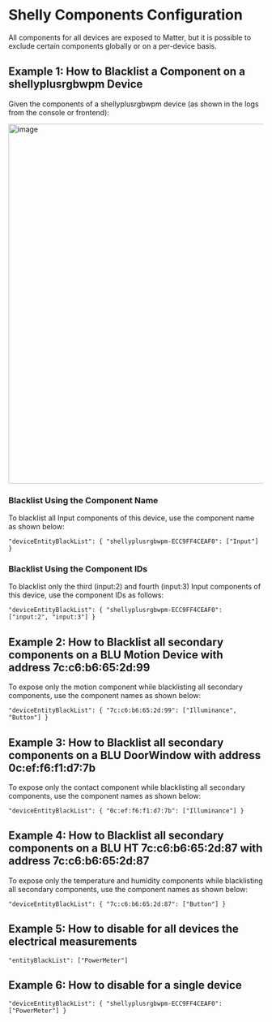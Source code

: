 # Shelly Components Configuration

All components for all devices are exposed to Matter, but it is possible to exclude certain components globally or on a per-device basis.

## Example 1: How to Blacklist a Component on a shellyplusrgbwpm Device

Given the components of a shellyplusrgbwpm device (as shown in the logs from the console or frontend):

<img width="709" alt="image" src="https://github.com/user-attachments/assets/6602087b-cc51-43c1-a93d-98d351054cf9" />

### Blacklist Using the Component Name

To blacklist all Input components of this device, use the component name as shown below:

```
"deviceEntityBlackList": { "shellyplusrgbwpm-ECC9FF4CEAF0": ["Input"] }
```

### Blacklist Using the Component IDs

To blacklist only the third (input:2) and fourth (input:3) Input components of this device, use the component IDs as follows:

```
"deviceEntityBlackList": { "shellyplusrgbwpm-ECC9FF4CEAF0": ["input:2", "input:3"] }
```

## Example 2: How to Blacklist all secondary components on a BLU Motion Device with address 7c:c6:b6:65:2d:99

To expose only the motion component while blacklisting all secondary components, use the component names as shown below:

```
"deviceEntityBlackList": { "7c:c6:b6:65:2d:99": ["Illuminance", "Button"] }
```

## Example 3: How to Blacklist all secondary components on a BLU DoorWindow with address 0c:ef:f6:f1:d7:7b

To expose only the contact component while blacklisting all secondary components, use the component names as shown below:

```
"deviceEntityBlackList": { "0c:ef:f6:f1:d7:7b": ["Illuminance"] }
```

## Example 4: How to Blacklist all secondary components on a BLU HT 7c:c6:b6:65:2d:87 with address 7c:c6:b6:65:2d:87

To expose only the temperature and humidity components while blacklisting all secondary components, use the component names as shown below:

```
"deviceEntityBlackList": { "7c:c6:b6:65:2d:87": ["Button"] }
```

## Example 5: How to disable for all devices the electrical measurements

```
"entityBlackList": ["PowerMeter"]
```

## Example 6: How to disable for a single device

```
"deviceEntityBlackList": { "shellyplusrgbwpm-ECC9FF4CEAF0": ["PowerMeter"] }
```
